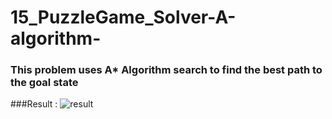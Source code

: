 # 15_PuzzleGame_Solver-A-algorithm-
### This problem uses A* Algorithm search to find the best path to the goal state 
###Result :
![result](https://user-images.githubusercontent.com/62580207/142765645-10c37937-65e8-45a2-86e5-065ab4ca602c.JPG)
